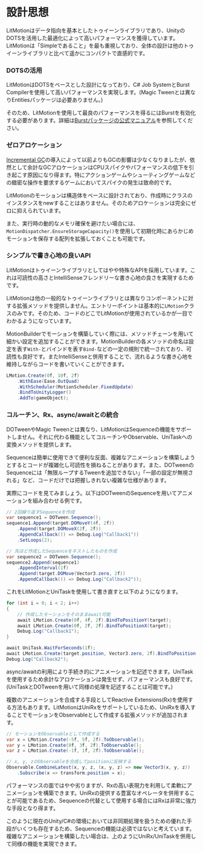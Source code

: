 # 設計思想

LitMotionはデータ指向を基本としたトゥイーンライブラリであり、UnityのDOTSを活用した最適化によって高いパフォーマンスを獲得しています。LitMotionは「Simpleであること」を最も重視しており、全体の設計は他のトゥイーンライブラリと比べて遥かにコンパクトで直感的です。

### DOTSの活用

LitMotionはDOTSをベースとした設計になっており、C# Job SystemとBurst Compilerを使用して高いパフォーマンスを実現します。(Magic Tweenとは異なりEntitiesパッケージは必要ありません。)

そのため、LitMotionを使用して最良のパフォーマンスを得るにはBurstを有効化する必要があります。詳細は[Burstパッケージの公式マニュアル](https://docs.unity3d.com/ja/Packages/com.unity.burst@1.8/manual/index.html)を参照してください。

### ゼロアロケーション

[Incremental GC](https://docs.unity3d.com/jp/current/Manual/performance-incremental-garbage-collection.html)の導入によって以前よりもGCの影響は少なくなりましたが、依然として余計なGCアロケーションはCPUスパイクやパフォーマンスの低下を引き起こす原因になり得ます。特にアクションゲームやシューティングゲームなどの緻密な操作を要求するゲームにおいてスパイクの発生は致命的です。

LitMotionのモーションは構造体をベースに設計されており、作成時にクラスのインスタンスをnewすることはありません。そのためアロケーションは完全にゼロに抑えられています。

また、実行時の動的なメモリ確保を避けたい場合には、`MotionDispatcher.EnsureStorageCapacity()`を使用して初期化時にあらかじめモーションを保存する配列を拡張しておくことも可能です。

### シンプルで書き心地の良いAPI

LitMotionはトゥイーンライブラリとしてはやや特殊なAPIを採用しています。これは可読性の高さとIntelliSenseフレンドリーな書き心地の良さを実現するためです。

LitMotionは他の一般的なトゥイーンライブラリとは異なりコンポーネントに対する拡張メソッドを提供しません。エントリーポイントは基本的に`LMotion`クラスのみです。そのため、コードのどこでLitMotionが使用されているかが一目でわかるようになっています。

MotionBuilderでモーションを構築していく際には、メソッドチェーンを用いて細かい設定を追加することができます。MotionBuilderの各メソッドの命名は設定を表す`With-`とバインドを表す`Bind-`などの一定の規則で統一されており、可読性も良好です。またIntelliSenseと併用することで、流れるような書き心地を維持しながらコードを書いていくことができます。

```cs
LMotion.Create(0f, 10f, 2f)
    .WithEase(Ease.OutQuad)
    .WithScheduler(MotionScheduler.FixedUpdate)
    .BindToUnityLogger()
    .AddTo(gameObject);
```

### コルーチン、Rx、async/awaitとの統合

DOTweenやMagic Tweenとは異なり、LitMotionはSequenceの機能をサポートしません。それに代わる機能としてコルーチンやObservable、UniTaskへの変換メソッドを提供します。

Sequenceは簡単に使用できて便利な反面、複雑なアニメーションを構築しようとするとコードが複雑化し可読性を損ねることがあります。また、DOTweenのSequenceには「無限ループするTweenを追加できない」「一部の設定が無視される」など、コードだけでは把握しきれない複雑な仕様があります。

実際にコードを見てみましょう。以下はDOTweenのSequenceを用いてアニメーションを組み合わせる例です。

```cs
// 2回繰り返すSequenceを作成
var sequence1 = DOTween.Sequence();
sequence1.Append(target.DOMoveY(4f, 2f))
    .Append(target.DOMoveX(2f, 2f))
    .AppendCallback(() => Debug.Log("Callback1"))
    .SetLoops(2);

// 先ほど作成したSequenceをネストしたものを作成
var sequence2 = DOTween.Sequence();
sequence2.Append(sequence1)
    .AppendInterval(1f)
    .Append(target.DOMove(Vector3.zero, 2f))
    .AppendCallback(() => Debug.Log("Callback2"));
```

これをLitMotionとUniTaskを使用して書き直すと以下のようになります。

```cs
for (int i = 0; i < 2; i++)
{
    // 作成したモーションをそのままawait可能
    await LMotion.Create(0f, 4f, 2f).BindToPositionY(target);
    await LMotion.Create(0f, 2f, 2f).BindToPositionX(target);
    Debug.Log("Callback1");
}

await UniTask.WaitForSeconds(1f);
await LMotion.Create(target.position, Vector3.zero, 2f).BindToPosition(target);
Debug.Log("Callback2");
```

async/awaitの利用により手続き的にアニメーションを記述できます。UniTaskを使用するため余計なアロケーションは発生せず、パフォーマンスも良好です。(UniTaskとDOTweenを用いて同様の処理を記述することは可能です。)

複数のアニメーションを合成する手段としてReactive Extensions(Rx)を使用する方法もあります。LitMotionはUniRxをサポートしているため、UniRxを導入することでモーションをObservableとして作成する拡張メソッドが追加されます。

```cs
// モーションをObservableとして作成する
var x = LMotion.Create(-5f, 5f, 2f).ToObservable();
var y = LMotion.Create(0f, 3f, 2f).ToObservable();
var z = LMotion.Create(-1f, 1f, 2f).ToObservable();

// x, y, zのObservableを合成してpositionに反映する
Observable.CombineLatest(x, y, z, (x, y, z) => new Vector3(x, y, z))
	.Subscribe(x => transform.position = x);
```

パフォーマンスの面ではやや劣りますが、Rxの高い表現力を利用して柔軟にアニメーションを構築できます。UniRxの提供する豊富なオペレータを併用することが可能であるため、Sequenceの代替として使用する場合にはRxは非常に強力な手段となり得ます。

このように現在のUnity/C#の環境においては非同期処理を扱うための優れた手段がいくつも存在するため、Sequenceの機能は必須ではないと考えています。複雑なアニメーションを構築したい場合は、上のようにUniRx/UniTaskを併用して同様の機能を実現できます。

